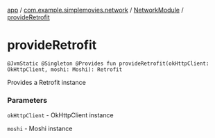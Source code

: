 [app](../../index.md) / [com.example.simplemovies.network](../index.md) / [NetworkModule](index.md) / [provideRetrofit](./provide-retrofit.md)

# provideRetrofit

`@JvmStatic @Singleton @Provides fun provideRetrofit(okHttpClient: OkHttpClient, moshi: Moshi): Retrofit`

Provides a Retrofit instance

### Parameters

`okHttpClient` - OkHttpClient instance

`moshi` - Moshi instance